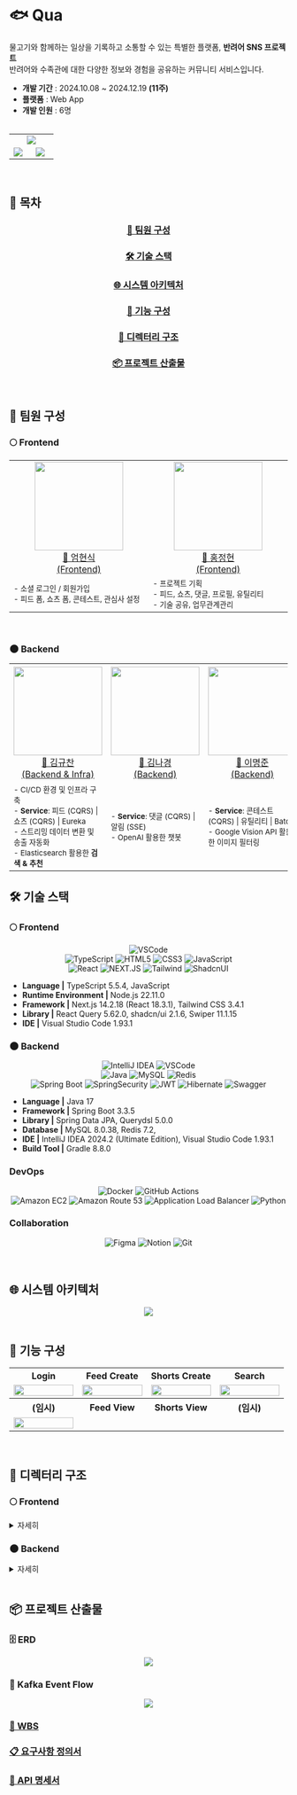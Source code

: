 # 🐟 Qua
물고기와 함께하는 일상을 기록하고 소통할 수 있는 특별한 플랫폼, **반려어 SNS 프로젝트**<br>
반려어와 수족관에 대한 다양한 정보와 경험을 공유하는 커뮤니티 서비스입니다.

- **개발 기간** : 2024.10.08 ~ 2024.12.19  **(11주)**
- **플랫폼** : Web App
- **개발 인원** : 6명 <br><br>

<div align="center"> 
<table align="center">
    <tr>
      <td colspan="2" align="center" width="100%">
      <img src="./readme-assets/thumbnail.png" /></td></tr>
    <tr>
      <td width="40%" align="center">
      <img src="./readme-assets/qua_preview.png" /></td>
      <td width="60%" align="center">
      <img src="./readme-assets/service_access_qr.png" /></td></tr>
</table> <br>
</div>

## 🔎 목차
<div align="center">

### <a href="#developers">🌟 팀원 구성</a>
### <a href="#techStack">🛠️ 기술 스택</a>
### <a href="#systemArchitecture">🌐 시스템 아키텍처</a>
### <a href="#skills">📲 기능 구성</a>
### <a href="#directories">📂 디렉터리 구조</a>
### <a href="#projectDeliverables">📦 프로젝트 산출물</a>
</div>
<br>

## 🌟 팀원 구성
<a name="developers"></a>

### 🌕 Frontend
<div align="center">
<table>
    <tr>
        <td width="25%" align="center"> <a href="https://github.com/eomhyunsik">
        <img src="./readme-assets/eom-hyun-sik.jpg" width="160px" /> <br> 🦞 엄현식 <br>(Frontend) </a> <br></td>
        <td width="25%" align="center"> <a href="https://github.com/oror-sine">
            <img src="./readme-assets/hong-jeong-hyeon.png" width="160px" /> <br> 🐡 홍정현 <br>(Frontend) </a> <br></td>
    </tr>
    <tr>
        <td width="160px">
            <sub>
                - 소셜 로그인 / 회원가입 <br>
                - 피드 폼, 쇼츠 폼, 콘테스트, 관심사 설정
            </sub>
        </td>
        <td width="160px">
        <sub>
          - 프로젝트 기획 <br>
          - 피드, 쇼츠, 댓글, 프로필, 유틸리티 <br>
          - 기술 공유, 업무관계관리
      </td>
    </tr>
</table>
</div>
<br>

### 🌑 Backend
<div align="center">
<table>
    <tr>
        <td width="25%" align="center"> <a href="https://github.com/gyudol">
            <img src="./readme-assets/kim-gyu-chan.jpg" width="160px" /> <br> 🐬 김규찬 <br>(Backend & Infra) </a> <br></td>
        <td width="25%" align="center"> <a href="https://github.com/iqveou6">
            <img src="./readme-assets/kim-na-kyeong.jpg" width="160px" /> <br> 🐠 김나경 <br>(Backend) </a> <br></td>
        <td width="25%" align="center"> <a href="https://github.com/Cualone">
            <img src="./readme-assets/lee-myeong-jun.jpg" width="160px" /> <br> 🐳 이명준 <br>(Backend) </a> <br></td>
        <td width="25%" align="center"> <a href="https://github.com/SeongGwangJu">
            <img src="./readme-assets/ju-seong-gwang.png" width="160px" /> <br> 🐟 주성광 <br>(Backend & Leader) </a> <br></td>
    </tr>
    <tr>
      <td width="160px">
        <sub>
            - CI/CD 환경 및 인프라 구축 <br>
            - <strong>Service</strong>: 피드 (CQRS) | 쇼츠 (CQRS) | Eureka <br> 
            - 스트리밍 데이터 변환 및 송출 자동화 <br>
            - Elasticsearch 활용한 <strong>검색 & 추천</strong>
        </sub>
      </td>
      <td width="160px">
        <sub>
          - <strong>Service</strong>: 댓글 (CQRS) | 알림 (SSE) <br>
          - OpenAI 활용한 챗봇
        </sub>
      </td>
      <td width="160px">
        <sub>
            - <strong>Service</strong>: 콘테스트 (CQRS) | 유틸리티 | Batch <br>
            - Google Vision API 활용한 이미지 필터링 
        </sub>
      </td>
      <td width="160px">
        <sub>
          - <strong>Service</strong>: 회원 (CQRS) | 리워드 | 채팅 (Webflux) | Admin | Gateway (Webflux) | Config
        </sub>
        </sub>
      </td>
    </tr>
</table>

</div>


## 🛠️ 기술 스택
<a name="techStack"></a>
### 🌕 Frontend

<div align="center">

![VSCode](https://img.shields.io/badge/VisualStudioCode-007ACC?style=for-the-badge&logo=VisualStudioCode&logoColor=white)<br>
![TypeScript](https://img.shields.io/badge/TypeScript-007ACC?style=for-the-badge&logo=typescript&logoColor=white)
![HTML5](https://img.shields.io/badge/html5-%23E34F26.svg?style=for-the-badge&logo=html5&logoColor=white)
![CSS3](https://img.shields.io/badge/css3-%231572B6.svg?style=for-the-badge&logo=css3&logoColor=white)
![JavaScript](https://img.shields.io/badge/javascript-F7DF1E?style=for-the-badge&logo=javascript&logoColor=white)<br>
![React](https://img.shields.io/badge/react-61DAFB?style=for-the-badge&logo=react&logoColor=white)
![NEXT.JS](https://img.shields.io/badge/Next.js-000000?style=for-the-badge&logo=Next.js&logoColor=white)
![Tailwind](https://img.shields.io/badge/TailwindCSS-06B6D4?style=for-the-badge&logo=TailwindCSS&logoColor=white)
![ShadcnUI](https://img.shields.io/badge/shadcnui-000000.svg?style=for-the-badge&logo=shadcnui&logoColor=#000000)
</div>

- **Language |** TypeScript 5.5.4, JavaScript
- **Runtime Environment |** Node.js 22.11.0
- **Framework |** Next.js 14.2.18 (React 18.3.1), Tailwind CSS 3.4.1
- **Library |** React Query 5.62.0, shadcn/ui 2.1.6, Swiper 11.1.15
- **IDE |** Visual Studio Code 1.93.1

### 🌑 Backend
<div align="center">

![IntelliJ IDEA](https://img.shields.io/badge/intellijidea-000000.svg?&style=for-the-badge&logo=intellijidea&logoColor=white)
![VSCode](https://img.shields.io/badge/VisualStudioCode-007ACC?style=for-the-badge&logo=VisualStudioCode&logoColor=white)<br>
![Java](https://img.shields.io/badge/java-%23ED8B00.svg?style=for-the-badge&logo=openjdk&logoColor=white)
![MySQL](https://img.shields.io/badge/MySQL-4479A1.svg?&style=for-the-badge&logo=MySQL&logoColor=white)
![Redis](https://img.shields.io/badge/redis-%23DD0031.svg?style=for-the-badge&logo=redis&logoColor=white)<br>
![Spring Boot](https://img.shields.io/badge/springboot-6DB33F.svg?&style=for-the-badge&logo=springboot&logoColor=white)
![SpringSecurity](https://img.shields.io/badge/springsecurity-6DB33F?style=for-the-badge&logo=springsecurity&logoColor=white)
![JWT](https://img.shields.io/badge/JWT-black?style=for-the-badge&logo=JSON%20web%20tokens)
![Hibernate](https://img.shields.io/badge/Hibernate-59666C?style=for-the-badge&logo=Hibernate&logoColor=white)
![Swagger](https://img.shields.io/badge/-Swagger-%23Clojure?style=for-the-badge&logo=swagger&logoColor=white)
</div>

- **Language |** Java 17
- **Framework |** Spring Boot 3.3.5
- **Library |** Spring Data JPA, Querydsl 5.0.0
- **Database |** MySQL 8.0.38, Redis 7.2, 
- **IDE |** IntelliJ IDEA 2024.2 (Ultimate Edition), Visual Studio Code 1.93.1
- **Build Tool |** Gradle 8.8.0

### DevOps
<div align="center">

![Docker](https://img.shields.io/badge/docker-%230db7ed.svg?style=for-the-badge&logo=docker&logoColor=white)
![GitHub Actions](https://img.shields.io/badge/github%20actions-%232671E5.svg?style=for-the-badge&logo=githubactions&logoColor=white)<br>
![Amazon EC2](https://img.shields.io/badge/amazonec2-FF9900.svg?style=for-the-badge&logo=amazonec2&logoColor=white)
![Amazon Route 53](https://img.shields.io/badge/amazonroute53-8C4FFF.svg?style=for-the-badge&logo=amazonroute53&logoColor=white)
![Application Load Balancer](https://img.shields.io/badge/awselasticloadbalancing-8C4FFF.svg?style=for-the-badge&logo=awselasticloadbalancing&logoColor=white)
![Python](https://img.shields.io/badge/python-3670A0?style=for-the-badge&logo=python&logoColor=ffdd54)
</div>

### Collaboration
<div align="center">

![Figma](https://img.shields.io/badge/figma-%23F24E1E.svg?style=for-the-badge&logo=figma&logoColor=white)
![Notion](https://img.shields.io/badge/notion-000000.svg?style=for-the-badge&logo=notion&logoColor=white)
![Git](https://img.shields.io/badge/git-%23F05033.svg?style=for-the-badge&logo=git&logoColor=white)
</div>
<br>

## 🌐 시스템 아키텍처
<a name="systemArchitecture"></a>
<div align="center"> 

<img src="./readme-assets/architecture.png"/>
</div>
<br>

## 📲 기능 구성
<a name="skills"></a>
<div align="center"> 
<table>
  <tbody align="center"> 
    <tr> <th style="text-align: center"> Login </th> <th style="text-align: center"> Feed Create </th> 
    <th style="text-align: center"> Shorts Create </th> <th style="text-align: center"> Search </th> </tr>
    <tr> <td width="25%"><img width="100%" src="./readme-assets/login.gif"/></td> 
        <td width="25%"><img width="100%" src="./readme-assets/feed_create.gif"/></td> 
        <td width="25%"><img width="100%" src="./readme-assets/shorts_create.gif"/></td> 
        <td width="25%"><img width="100%" src="./readme-assets/search.gif"/></td> </tr>
  </tbody>
  <tbody align="center"> 
    <tr> <th style="text-align: center"> (임시) </th> <th style="text-align: center"> Feed View </th> 
    <th style="text-align: center"> Shorts View </th> <th style="text-align: center"> (임시) </th> </tr>
    <tr> <td width="25%"><img width="100%" src="./readme-assets/feed_list.gif"/></td> 
  </tbody>
</table>
</div>
<br>

## 📂 디렉터리 구조
<a name="directories"></a>
### 🌕 Frontend
<details align="left">
  <summary>
    자세히
  </summary>

  ```

  ```
</details>

### 🌑 Backend
<details align="left">
  <summary>
    자세히
  </summary>

  ```

  ```
</details>
<br>

## 📦 프로젝트 산출물
<a name="projectDeliverables"></a>

<h3>🗄️ ERD</h3>
<div align="center"> 

<img src="./readme-assets/erd_image.png"/>
</div>

<h3>💨 Kafka Event Flow</h3>
<div align="center"> 

<img src="./readme-assets/kafka_event_flow.png"/>
</div>

<h3><a href="https://docs.google.com/spreadsheets/d/1CdCDOPiE4GA5urwCMLrX0c7LAO8PddCFb4XHhNKpIgc/edit?gid=118836952#gid=118836952" target="_blank">📅 WBS</a></h3>

<h3><a href="https://docs.google.com/spreadsheets/d/1CdCDOPiE4GA5urwCMLrX0c7LAO8PddCFb4XHhNKpIgc/edit?gid=1474673446#gid=1474673446" target="_blank">📋 요구사항 정의서</a></h3>

<h3><a href="https://docs.google.com/spreadsheets/d/1CdCDOPiE4GA5urwCMLrX0c7LAO8PddCFb4XHhNKpIgc/edit?gid=1680415821#gid=1680415821" target="_blank">📡 API 명세서</a></h3>
